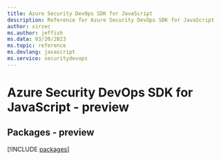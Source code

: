 ```yaml
---
title: Azure Security DevOps SDK for JavaScript
description: Reference for Azure Security DevOps SDK for JavaScript
author: xirzec
ms.author: jeffish
ms.data: 03/20/2023
ms.topic: reference
ms.devlang: javascript
ms.service: securitydevops
---
```

# Azure Security DevOps SDK for JavaScript - preview
## Packages - preview
[!INCLUDE [packages](security-devops-index.md)]